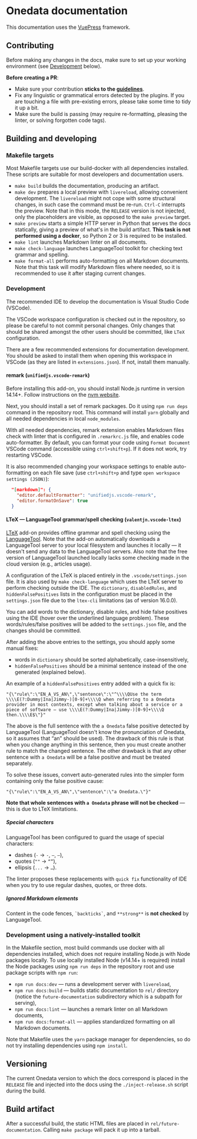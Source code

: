 # Onedata documentation

This documentation uses the [VuePress][] framework.

## Contributing

Before making any changes in the docs, make sure to set up your working environment
(see [Development][] below).

**Before creating a PR**:

* Make sure your contribution **sticks to the [guidelines][]**.
* Fix any linguistic or grammatical errors detected by the plugins. If you are touching
  a file with pre-existing errors, please take some time to tidy it up a bit.
* Make sure the build is passing (may require re-formatting, pleasing the linter, or
  solving forgotten code tags).

## Building and developing

### Makefile targets

Most Makefile targets use our build-docker with all dependencies installed.
These scripts are suitable for most developers and documentation users.

* `make build` builds the documentation, producing an artifact.
* `make dev` prepares a local preview with `livereload`, allowing
  convenient development. The `livereload` might not cope with some structural
  changes, in such case the command must be re-run. `Ctrl-C` interrupts the preview.
  Note that in this mode, the `RELEASE` version is not injected, only the
  placeholders are visible, as opposed to the `make preview` target.
* `make preview` starts a simple HTTP server in Python that serves the docs
  statically, giving a preview of what's in the build artifact. **This task is not
  performed using a docker**, so Python 2 or 3 is required to be installed.
* `make lint` launches Markdown linter on all documents.
* `make check-language` launches LanguageTool toolkit for checking text grammar and
  spelling.
* `make format-all` performs auto-formatting on all Markdown documents.
  Note that this task will modify Markdown files where needed, so it is
  recommended to use it after staging current changes.

### Development

The recommended IDE to develop the documentation is Visual Studio Code (VSCode).

The VSCode workspace configuration is checked out in the repository, so please be careful
to not commit personal changes. Only changes that should be shared amongst the other
users should be committed, like `LTeX` configuration.

There are a few recommended extensions for documentation development. You should be
asked to install them when opening this workspace in VSCode (as they are listed in
`extensions.json`). If not, install them manually.

#### remark (`unifiedjs.vscode-remark`)

Before installing this add-on, you should install Node.js runtime in version 14.14+. Follow
instructions on the [nvm website][].

Next, you should install a set of remark packages. Do it using `npm run deps` command in
the repository root. This command will install `yarn` globally and all needed dependencies
in local `node_modules`.

With all needed dependencies, remark extension enables Markdown files check with linter
that is configured in `.remarkrc.js` file, and enables code auto-formatter. By default,
you can format your code using `Format Document` VSCode command (accessible
using `ctrl+shift+p`). If it does not work, try restarting VSCode.

It is also recommended changing your workspace settings to enable auto-formatting on each
file save (use `ctrl+shift+p` and type `open workspace settings (JSON)`):

```json
  "[markdown]": {
    "editor.defaultFormatter": "unifiedjs.vscode-remark",
    "editor.formatOnSave": true
  }
```

#### LTeX — LanguageTool grammar/spell checking (`valentjn.vscode-ltex`)

[LTeX][] add-on provides offline grammar and spell checking using the [LanguageTool][].
Note that the add-on automatically downloads a LanguageTool server to your local
filesystem and launches it locally — it doesn't send any data to the LanguageTool servers.
Also note that the free version of LanguageTool launched locally lacks some checking made
in the cloud version (e.g., articles usage).

A configuration of the LTeX is placed entirely in the `.vscode/settings.json` file. It is
also used by `make check-language` which uses the LTeX server to perform checking outside
the IDE. The `dictionary`, `disabledRules`, and `hiddenFalsePositives` lists in the
configuration must be placed in the `settings.json` file due to the `ltex-cli` limitations
(as of version 16.0.0).

You can add words to the dictionary, disable rules, and hide false positives using the IDE
(hover over the underlined language problem). These words/rules/false positives will be
added to the `settings.json` file, and the changes should be committed.

After adding the above entries to the settings, you should apply some manual fixes:

* words in `dictionary` should be sorted alphabetically, case-insensitively,
* `hiddenFalsePositives` should be a minimal sentence instead of the one generated (explained
  below).

An example of a `hiddenFalsePositives` entry added with a quick fix is:

```
"{\"rule\":\"EN_A_VS_AN\",\"sentence\":\"^\\\\QUse the term \\\\E(?:Dummy|Ina|Jimmy-)[0-9]+\\\\Q when referring to a Onedata provider in most contexts, except when talking about a service or a piece of software — use \\\\E(?:Dummy|Ina|Jimmy-)[0-9]+\\\\Q then.\\\\E$\"}"
```

The above is the full sentence with the `a Onedata` false positive detected by
LanguageTool (LanguageTool doesn't know the pronunciation of Onedata, so it assumes that
“an” should be used). The drawback of this rule is that when you change anything in this
sentence, then you must create another rule to match the changed sentence. The other
drawback is that any other sentence with `a Onedata` will be a false positive and must be
treated separately.

To solve these issues, convert auto-generated rules into the simpler form containing only
the false positive cause:

```
"{\"rule\":\"EN_A_VS_AN\",\"sentence\":\"a Onedata.\"}"
```

**Note that whole sentences with `a Onedata` phrase will not be checked** — this is due
to LTeX limitations.

##### Special characters

LanguageTool has been configured to guard the usage of special characters:

* dashes (`-` → `-`, `–`, `—`),
* quotes (`""` → `“”`),
* ellipsis (`...` → `…`).

The linter proposes these replacements with `quick fix` functionality of IDE when you try
to use regular dashes, quotes, or three dots.

##### Ignored Markdown elements

Content in the code fences, `` `backticks` ``, and `**strong**` is **not checked** by
LanguageTool.

### Development using a natively-installed toolkit

In the Makefile section, most build commands use docker with all dependencies installed,
which does not require installing Node.js with Node packages locally. To use locally
installed Node (v14.14+ is required) install the Node packages using `npm run deps` in
the repository root and use package scripts with `npm run`:

* `npm run docs:dev` — runs a development server with `livereload`,
* `npm run docs:build` — builds static documentation to `rel/` directory (notice the
  `future-documentation` subdirectory which is a subpath for serving),
* `npm run docs:lint` — launches a remark linter on all Markdown documents,
* `npm run docs:format-all` — applies standardized formatting on all Markdown documents.

Note that Makefile uses the `yarn` package manager for dependencies, so do not try
installing dependencies using `npm install`.

## Versioning

The current Onedata version to which the docs correspond is placed in the
`RELEASE` file and injected into the docs using the `./inject-release.sh`
script during the build.

## Build artifact

After a successful build, the static HTML files are placed in `rel/future-documentation`.
Calling `make package` will pack it up into a tarball.

[VuePress]: https://vuepress.vuejs.org

[Development]: #development

[guidelines]: GUIDELINES.md

[nvm website]: https://github.com/nvm-sh/nvm#installing-and-updating

[LTeX]: https://marketplace.visualstudio.com/items?itemName=valentjn.vscode-ltex

[LanguageTool]: https://languagetool.org
